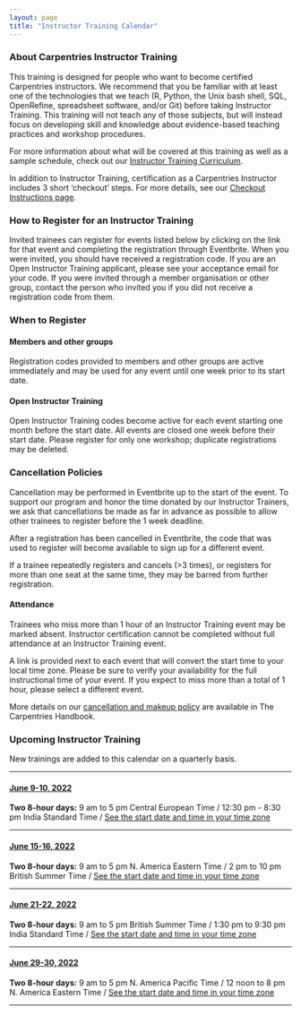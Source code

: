 ```yaml
---
layout: page
title: "Instructor Training Calendar"
---
```


### About Carpentries Instructor Training

This training is designed for people who want to become certified Carpentries instructors. We recommend that you be familiar with at least one of the technologies that we teach (R, Python, the Unix bash shell, SQL, OpenRefine, spreadsheet software, and/or Git) before taking Instructor Training. This training will not teach any of those subjects, but will instead focus on developing skill and knowledge about evidence-based teaching practices and workshop procedures.

For more information about what will be covered at this training as well as a sample schedule, check out our [Instructor Training Curriculum](https://carpentries.github.io/instructor-training/).

In addition to Instructor Training, certification as a Carpentries Instructor includes 3 short ‘checkout’ steps. For more details, see our [Checkout Instructions page](https://carpentries.github.io/instructor-training/checkout/index.html).

### How to Register for an Instructor Training

Invited trainees can register for events listed below by clicking on the link for that event and completing the registration through Eventbrite. When you were invited, you should have received a registration code. If you are an Open Instructor Training applicant, please see your acceptance email for your code. If you were invited through a member organisation or other group, contact the person who invited you if you did not receive a registration code from them.  

### When to Register

#### Members and other groups

Registration codes provided to members and other groups are active immediately and may be used for any event until one week prior to its start date. 

#### Open Instructor Training

Open Instructor Training codes become active for each event starting one month before the start date. All events are closed one week before their start date. Please register for only one workshop; duplicate registrations may be deleted.

### Cancellation Policies

Cancellation may be performed in Eventbrite up to the start of the event. To support our program and honor the time donated by our Instructor Trainers, we ask that cancellations be made as far in advance as possible to allow other trainees to register before the 1 week deadline. 

After a registration has been cancelled in Eventbrite, the code that was used to register will become available to sign up for a different event. 

If a trainee repeatedly registers and cancels (>3 times), or registers for more than one seat at the same time, they may be barred from further registration.

#### Attendance

Trainees who miss more than 1 hour of an Instructor Training event may be marked absent. Instructor certification cannot be completed without full attendance at an Instructor Training event.

A link is provided next to each event that will convert the start time to your local time zone. Please be sure to verify your availability for the full instructional time of your event. If you expect to miss more than a total of 1 hour, please select a different event.

More details on our [cancellation and makeup policy](https://docs.carpentries.org/topic_folders/instructor_training/cancellations_and_makeups.html) are available in The Carpentries Handbook.

### Upcoming Instructor Training

New trainings are added to this calendar on a quarterly basis.

<hr>

#### [June 9-10, 2022](https://www.eventbrite.com/e/online-instructor-training-june-9-10-2022-tickets-291502019387)

**Two 8-hour days:** 9 am to 5 pm Central European Time /  12:30 pm - 8:30 pm India Standard Time / [See the start date and time in your time zone](https://www.timeanddate.com/worldclock/fixedtime.html?msg=Instructor+Training&iso=20220609T09&p1=195&ah=8)


<hr>

#### [June 15-16, 2022](https://www.eventbrite.com/e/online-instructor-training-june-15-16-2022-tickets-291504346347)

**Two 8-hour days:** 9 am to 5 pm N. America Eastern Time / 2 pm to 10 pm British Summer Time / [See the start date and time in your time zone](https://www.timeanddate.com/worldclock/fixedtime.html?msg=Instructor+Training&iso=20220615T09&p1=179&ah=8)

<hr>

#### [June 21-22, 2022](https://www.eventbrite.com/e/online-instructor-training-june-21-22-2022-tickets-291506613127)

**Two 8-hour days:** 9 am to 5 pm British Summer Time / 1:30 pm to 9:30 pm India Standard Time / [See the start date and time in your time zone](https://www.timeanddate.com/worldclock/fixedtime.html?msg=Instructor+Training&iso=20220621T09&p1=136&ah=8)

<hr>

#### [June 29-30, 2022](https://www.eventbrite.com/e/online-instructor-training-june-29-30-2022-tickets-291508177807)

**Two 8-hour days:** 9 am to 5 pm N. America Pacific Time / 12 noon to 8 pm N. America Eastern Time /   [See the start date and time in your time zone](https://www.timeanddate.com/worldclock/fixedtime.html?msg=Instructor+Training&iso=20220629T09&p1=137&ah=8)

<hr>
